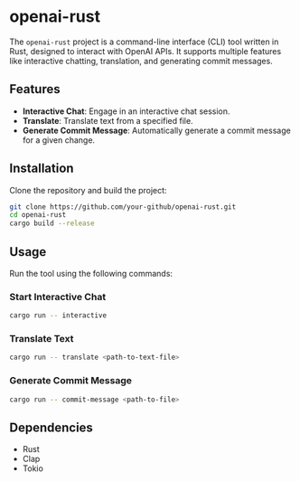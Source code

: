 # openai-rust

The `openai-rust` project is a command-line interface (CLI) tool written in Rust, designed to interact with OpenAI APIs. It supports multiple features like interactive chatting, translation, and generating commit messages.

## Features

- **Interactive Chat**: Engage in an interactive chat session.
- **Translate**: Translate text from a specified file.
- **Generate Commit Message**: Automatically generate a commit message for a given change.

## Installation

Clone the repository and build the project:

```bash
git clone https://github.com/your-github/openai-rust.git
cd openai-rust
cargo build --release
```

## Usage

Run the tool using the following commands:

### Start Interactive Chat

```bash
cargo run -- interactive
```

### Translate Text
```bash
cargo run -- translate <path-to-text-file>
```

### Generate Commit Message
```bash
cargo run -- commit-message <path-to-file>
```

## Dependencies

- Rust
- Clap
- Tokio
